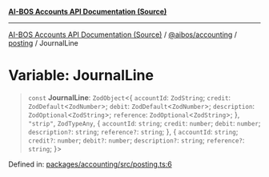 [**AI-BOS Accounts API Documentation (Source)**](../../../../README.md)

***

[AI-BOS Accounts API Documentation (Source)](../../../../README.md) / [@aibos/accounting](../../README.md) / [posting](../README.md) / JournalLine

# Variable: JournalLine

> `const` **JournalLine**: `ZodObject`\<\{ `accountId`: `ZodString`; `credit`: `ZodDefault`\<`ZodNumber`\>; `debit`: `ZodDefault`\<`ZodNumber`\>; `description`: `ZodOptional`\<`ZodString`\>; `reference`: `ZodOptional`\<`ZodString`\>; \}, `"strip"`, `ZodTypeAny`, \{ `accountId`: `string`; `credit`: `number`; `debit`: `number`; `description?`: `string`; `reference?`: `string`; \}, \{ `accountId`: `string`; `credit?`: `number`; `debit?`: `number`; `description?`: `string`; `reference?`: `string`; \}\>

Defined in: [packages/accounting/src/posting.ts:6](https://github.com/pohlai88/accounts/blob/48103fb36d28b2b9bfb33472b6de2f719773cde9/packages/accounting/src/posting.ts#L6)
